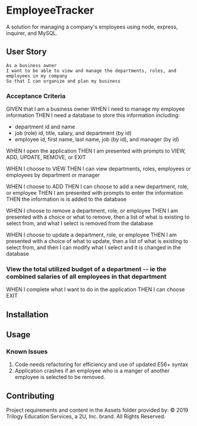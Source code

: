 # EmployeeTracker

A solution for managing a company's employees using node, express, inquirer, and MySQL.

## User Story

```
As a business owner
I want to be able to view and manage the departments, roles, and employees in my company
So that I can organize and plan my business
```

### Acceptance Criteria

GIVEN that I am a business owner
WHEN I need to manage my employee information
THEN I need a database to store this information including:

- department id and name
- job (role) id, title, salary, and department (by id)
- employee id, first name, last name, job (by id), and manager (by id)

WHEN I open the application
THEN I am presented with prompts to VIEW, ADD, UPDATE, REMOVE, or EXIT

WHEN I choose to VIEW
THEN I can view departments, roles, employees or employees by department or manager

WHEN I choose to ADD
THEN I can choose to add a new department, role, or employee
THEN I am presented with prompts to enter the information
THEN the information is is added to the database

WHEN I choose to remove a department, role, or employee
THEN I am presented with a choice or what to remove, then a list of what is existing to select from, and what I select is removed from the database

WHEN I choose to update a department, role, or employee
THEN I am presented with a choice of what to update, then a list of what is existing to select from, and then I can modify what I select and it is changed in the database

### View the total utilized budget of a department -- ie the combined salaries of all employees in that department

WHEN I complete what I want to do in the application
THEN I can choose EXIT

## Installation

## Usage

### Known Issues

1. Code needs refactoring for efficiency and use of updated ES6+ syntax
2. Application crashes if an employee who is a manger of another employee is selected to be removed.

## Contributing

Project requirements and content in the Assets folder provided by:
© 2019 Trilogy Education Services, a 2U, Inc. brand. All Rights Reserved.
